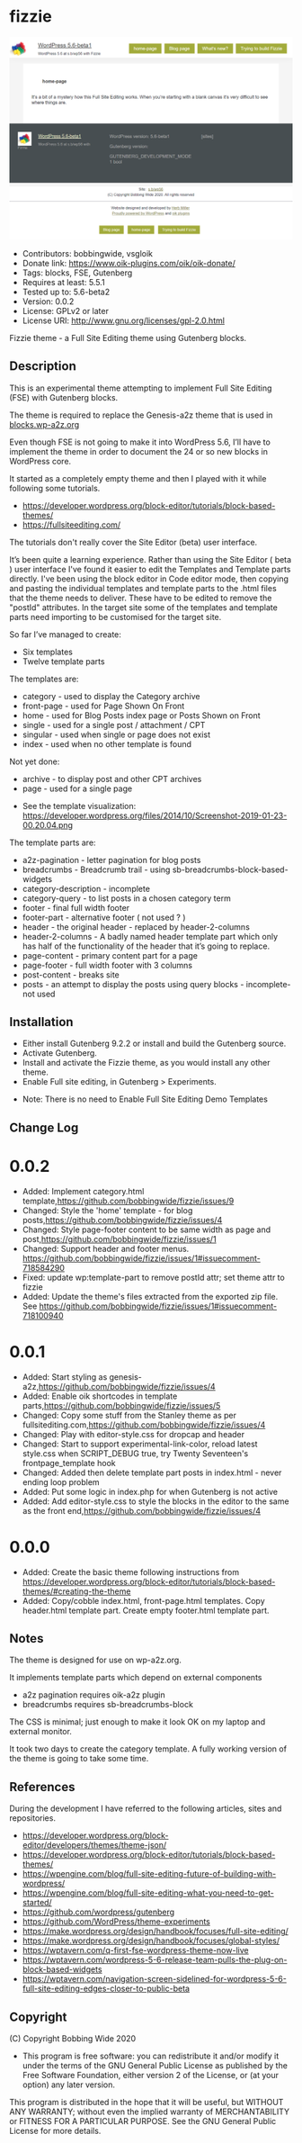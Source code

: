 # fizzie 
![screenshot](https://raw.githubusercontent.com/bobbingwide/fizzie/main/screenshot.png)
* Contributors: bobbingwide, vsgloik
* Donate link: https://www.oik-plugins.com/oik/oik-donate/
* Tags: blocks, FSE, Gutenberg
* Requires at least: 5.5.1
* Tested up to: 5.6-beta2
* Version: 0.0.2
* License: GPLv2 or later
* License URI: http://www.gnu.org/licenses/gpl-2.0.html

Fizzie theme - a Full Site Editing theme using Gutenberg blocks.

## Description 
This is an experimental theme attempting to implement Full Site Editing (FSE) with Gutenberg blocks.

The theme is required to replace the Genesis-a2z theme that is used in [blocks.wp-a2z.org](https://blocks.wp-a2z.org)

Even though FSE is not going to make it into WordPress 5.6, I’ll have to implement the theme in order to document the 24 or so new blocks in WordPress core.

It started as a completely empty theme and then I played with it while following some tutorials.
- https://developer.wordpress.org/block-editor/tutorials/block-based-themes/
- https://fullsiteediting.com/

The tutorials don't really cover the Site Editor (beta) user interface.

It’s been quite a learning experience.
Rather than using the Site Editor ( beta ) user interface
I've found it easier to edit the Templates and Template parts directly.
I've been using the block editor in Code editor mode, then copying and pasting the individual templates and template parts to the .html files that the theme needs to deliver.
These have to be edited to remove the "postId" attributes.
In the target site some of the templates and template parts need importing to be customised for the target site.


So far I’ve managed to create:

- Six templates
- Twelve template parts


The templates are:

- category - used to display the Category archive
- front-page - used for Page Shown On Front
- home - used for Blog Posts index page or Posts Shown on Front
- single - used for a single post / attachment / CPT
- singular - used when single or page does not exist
- index - used when no other template is found

Not yet done:

- archive - to display post and other CPT archives
- page - used for a single page


* See the template visualization: https://developer.wordpress.org/files/2014/10/Screenshot-2019-01-23-00.20.04.png

The template parts are:

- a2z-pagination - letter pagination for blog posts
- breadcrumbs - Breadcrumb trail - using sb-breadcrumbs-block-based-widgets
- category-description - incomplete
- category-query - to list posts in a chosen category term
- footer - final full width footer
- footer-part - alternative footer ( not used ? )
- header - the original header - replaced by header-2-columns
- header-2-columns - A badly named header template part which only has half of the functionality of the header that it’s going to replace.
- page-content - primary content part for a page
- page-footer - full width footer with 3 columns
- post-content - breaks site
- posts - an attempt to display the posts using query blocks - incomplete- not used


## Installation 

- Either install Gutenberg 9.2.2 or install and build the Gutenberg source.
- Activate Gutenberg.
- Install and activate the Fizzie theme, as you would install any other theme.
- Enable Full site editing, in Gutenberg > Experiments.

* Note: There is no need to Enable Full Site Editing Demo Templates


## Change Log 
# 0.0.2 
* Added: Implement category.html template,https://github.com/bobbingwide/fizzie/issues/9
* Changed: Style the 'home' template - for blog posts,https://github.com/bobbingwide/fizzie/issues/4
* Changed: Style page-footer content to be same width as page and post,https://github.com/bobbingwide/fizzie/issues/1
* Changed: Support header and footer menus. https://github.com/bobbingwide/fizzie/issues/1#issuecomment-718584290
* Fixed: update wp:template-part to remove postId attr; set theme attr to fizzie
* Added: Update the theme's files extracted from the exported zip file. See https://github.com/bobbingwide/fizzie/issues/1#issuecomment-718100940

# 0.0.1 
* Added: Start styling as genesis-a2z,https://github.com/bobbingwide/fizzie/issues/4
* Added: Enable oik shortcodes in template parts,https://github.com/bobbingwide/fizzie/issues/5
* Changed: Copy some stuff from the Stanley theme as per fullsitediting.com,https://github.com/bobbingwide/fizzie/issues/4
* Changed: Play with editor-style.css for dropcap and header
* Changed: Start to support experimental-link-color, reload latest style.css when SCRIPT_DEBUG true, try Twenty Seventeen's frontpage_template hook
* Changed: Added then delete template part posts in index.html - never ending loop problem
* Added: Put some logic in index.php for when Gutenberg is not active
* Added: Add editor-style.css to style the blocks in the editor to the same as the front end,https://github.com/bobbingwide/fizzie/issues/4

# 0.0.0 
* Added: Create the basic theme following instructions from https://developer.wordpress.org/block-editor/tutorials/block-based-themes/#creating-the-theme
* Added: Copy/cobble index.html, front-page.html templates. Copy header.html template part. Create empty footer.html template part.


## Notes 
The theme is designed for use on wp-a2z.org.

It implements template parts which depend on external components
- a2z pagination requires oik-a2z plugin
- breadcrumbs requires sb-breadcrumbs-block

The CSS is minimal; just enough to make it look OK on my laptop and external monitor.

It took two days to create the category template.
A fully working version of the theme is going to take some time.


## References 
During the development I have referred to the following articles, sites and repositories.

- https://developer.wordpress.org/block-editor/developers/themes/theme-json/
- https://developer.wordpress.org/block-editor/tutorials/block-based-themes/
- https://wpengine.com/blog/full-site-editing-future-of-building-with-wordpress/
- https://wpengine.com/blog/full-site-editing-what-you-need-to-get-started/
- https://github.com/wordpress/gutenberg
- https://github.com/WordPress/theme-experiments
- https://make.wordpress.org/design/handbook/focuses/full-site-editing/
- https://make.wordpress.org/design/handbook/focuses/global-styles/
- https://wptavern.com/q-first-fse-wordpress-theme-now-live
- https://wptavern.com/wordpress-5-6-release-team-pulls-the-plug-on-block-based-widgets
- https://wptavern.com/navigation-screen-sidelined-for-wordpress-5-6-full-site-editing-edges-closer-to-public-beta

## Copyright 
(C) Copyright Bobbing Wide 2020

* This program is free software: you can redistribute it and/or modify
it under the terms of the GNU General Public License as published by
the Free Software Foundation, either version 2 of the License, or
(at your option) any later version.

This program is distributed in the hope that it will be useful,
but WITHOUT ANY WARRANTY; without even the implied warranty of
MERCHANTABILITY or FITNESS FOR A PARTICULAR PURPOSE. See the
GNU General Public License for more details.

